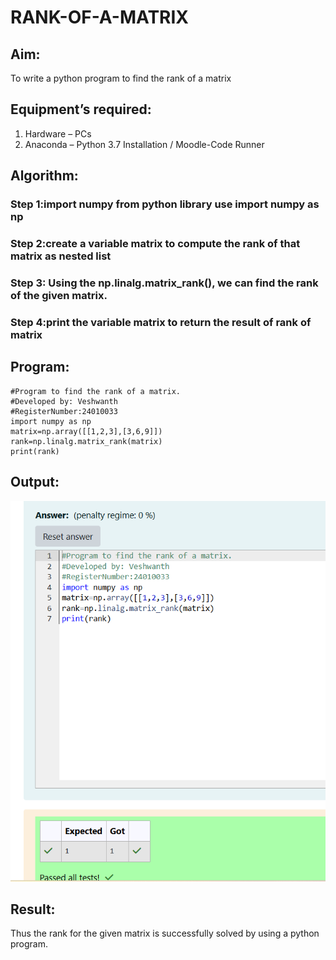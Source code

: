 # RANK-OF-A-MATRIX
## Aim:
To write a python program to find the rank of a matrix
## Equipment’s required:
1. 	Hardware – PCs
2. 	Anaconda – Python 3.7 Installation / Moodle-Code Runner
## Algorithm:
### Step 1:import numpy from python library use import numpy as np 
### Step 2:create a variable matrix to compute the rank of that matrix as nested list 
### Step 3: Using the np.linalg.matrix_rank(), we can find the rank of the given matrix.
### Step 4:print the variable matrix to return the result of rank of matrix 
## Program:

```
#Program to find the rank of a matrix.
#Developed by: Veshwanth
#RegisterNumber:24010033
import numpy as np
matrix=np.array([[1,2,3],[3,6,9]])
rank=np.linalg.matrix_rank(matrix)
print(rank)

```
## Output:
![Result pic](output.png.png)
## Result:
Thus the rank for the given matrix is successfully solved by  using a python program.

